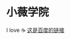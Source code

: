 # 小薇学院
<span>I love :coffee:</span>
<a href="https://francis-dream.github.io/xiaowei/index.html">这是百度的链接</a>

